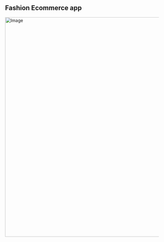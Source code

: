 <h2>Fashion Ecommerce app</h2>
<img width="1280" height="720" alt="Image" src="https://github.com/user-attachments/assets/fed85446-00ec-4991-9298-f77cbbae8d57" />
